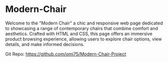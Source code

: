 # Modern-Chair
Welcome to the "Modern Chair" a chic and responsive web page dedicated to showcasing a range of contemporary chairs that combine comfort and aesthetics. Crafted with HTML and CSS, this page offers an immersive product browsing experience, allowing users to explore chair options, view details, and make informed decisions.

Git Repo: https://github.com/omi75/Modern-Chair-Project

